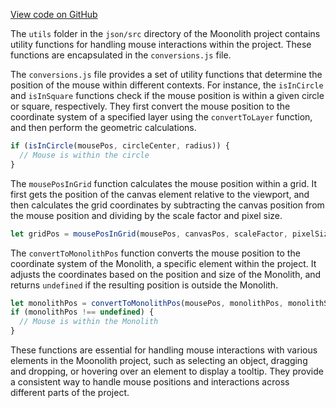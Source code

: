 [View code on GitHub](https://github.com/LaGuerrePiece/moonolith/tree/master/.autodoc/docs/json/src/utils)

The `utils` folder in the `json/src` directory of the Moonolith project contains utility functions for handling mouse interactions within the project. These functions are encapsulated in the `conversions.js` file.

The `conversions.js` file provides a set of utility functions that determine the position of the mouse within different contexts. For instance, the `isInCircle` and `isInSquare` functions check if the mouse position is within a given circle or square, respectively. They first convert the mouse position to the coordinate system of a specified layer using the `convertToLayer` function, and then perform the geometric calculations. 

```javascript
if (isInCircle(mousePos, circleCenter, radius)) {
  // Mouse is within the circle
}
```

The `mousePosInGrid` function calculates the mouse position within a grid. It first gets the position of the canvas element relative to the viewport, and then calculates the grid coordinates by subtracting the canvas position from the mouse position and dividing by the scale factor and pixel size.

```javascript
let gridPos = mousePosInGrid(mousePos, canvasPos, scaleFactor, pixelSize);
```

The `convertToMonolithPos` function converts the mouse position to the coordinate system of the Monolith, a specific element within the project. It adjusts the coordinates based on the position and size of the Monolith, and returns `undefined` if the resulting position is outside the Monolith.

```javascript
let monolithPos = convertToMonolithPos(mousePos, monolithPos, monolithSize);
if (monolithPos !== undefined) {
  // Mouse is within the Monolith
}
```

These functions are essential for handling mouse interactions with various elements in the Moonolith project, such as selecting an object, dragging and dropping, or hovering over an element to display a tooltip. They provide a consistent way to handle mouse positions and interactions across different parts of the project.
